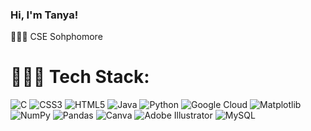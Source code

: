 ### Hi, I'm Tanya!
👩🏻‍🎓 CSE Sohphomore <br>

# 👩🏻‍💻 Tech Stack:
![C](https://img.shields.io/badge/c-%2300599C.svg?style=for-the-badge&logo=c&logoColor=white) ![CSS3](https://img.shields.io/badge/css3-%231572B6.svg?style=for-the-badge&logo=css3&logoColor=white) ![HTML5](https://img.shields.io/badge/html5-%23E34F26.svg?style=for-the-badge&logo=html5&logoColor=white) ![Java](https://img.shields.io/badge/java-%23ED8B00.svg?style=for-the-badge&logo=openjdk&logoColor=white) ![Python](https://img.shields.io/badge/python-3670A0?style=for-the-badge&logo=python&logoColor=ffdd54) ![Google Cloud](https://img.shields.io/badge/GoogleCloud-%234285F4.svg?style=for-the-badge&logo=google-cloud&logoColor=white) ![Matplotlib](https://img.shields.io/badge/Matplotlib-%23ffffff.svg?style=for-the-badge&logo=Matplotlib&logoColor=black) ![NumPy](https://img.shields.io/badge/numpy-%23013243.svg?style=for-the-badge&logo=numpy&logoColor=white) ![Pandas](https://img.shields.io/badge/pandas-%23150458.svg?style=for-the-badge&logo=pandas&logoColor=white) ![Canva](https://img.shields.io/badge/Canva-%2300C4CC.svg?style=for-the-badge&logo=Canva&logoColor=white) ![Adobe Illustrator](https://img.shields.io/badge/adobe%20illustrator-%23FF9A00.svg?style=for-the-badge&logo=adobe%20illustrator&logoColor=white) ![MySQL](https://img.shields.io/badge/mysql-%2300000f.svg?style=for-the-badge&logo=mysql&logoColor=white)
